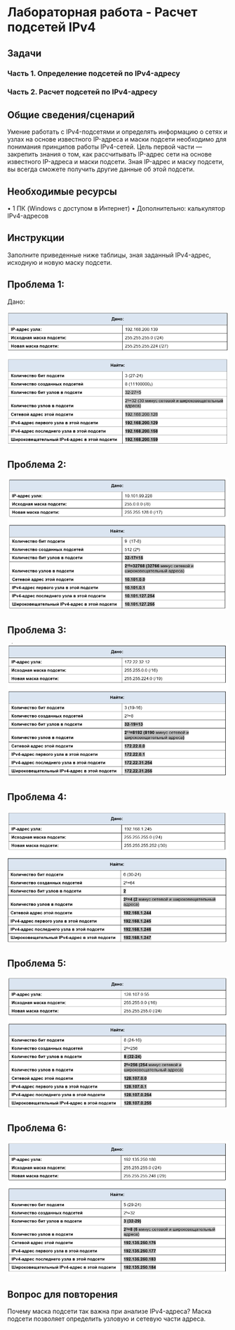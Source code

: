 # Лабораторная работа - Расчет подсетей IPv4 
## Задачи
### Часть 1. Определение подсетей по IPv4-адресу
### Часть 2. Расчет подсетей по IPv4-адресу
##	Общие сведения/сценарий
Умение работать с IPv4-подсетями и определять информацию о сетях и узлах на основе известного IP-адреса и маски подсети необходимо для понимания принципов работы IPv4-сетей. Цель первой части — закрепить знания о том, как рассчитывать IP-адрес сети на основе известного IP-адреса и маски подсети. Зная IP-адрес и маску подсети, вы всегда сможете получить другие данные об этой подсети.
## Необходимые ресурсы
•	1 ПК (Windows с доступом в Интернет)
•	Дополнительно: калькулятор IPv4-адресов
## Инструкции
Заполните приведенные ниже таблицы, зная заданный IPv4-адрес, исходную и новую маску подсети.
## Проблема 1:
Дано:

![alt text](https://raw.githubusercontent.com/rpv101101/OTUS-homework/main/lab3/IMG/2_%D0%9F%D1%80%D0%BE%D0%B1%D0%BB%D0%B5%D0%BC%D0%B0_1.png)

## Проблема 2:

![alt text](https://raw.githubusercontent.com/rpv101101/OTUS-homework/main/lab3/IMG/3_%D0%9F%D1%80%D0%BE%D0%B1%D0%BB%D0%B5%D0%BC%D0%B0_2.png)

## Проблема 3:

![alt text](https://raw.githubusercontent.com/rpv101101/OTUS-homework/main/lab3/IMG/4_%D0%9F%D1%80%D0%BE%D0%B1%D0%BB%D0%B5%D0%BC%D0%B0_3.png)

## Проблема 4:

![alt text](https://raw.githubusercontent.com/rpv101101/OTUS-homework/main/lab3/IMG/5_%D0%9F%D1%80%D0%BE%D0%B1%D0%BB%D0%B5%D0%BC%D0%B0_4.png)

## Проблема 5:

![alt text](https://raw.githubusercontent.com/rpv101101/OTUS-homework/main/lab3/IMG/6_%D0%9F%D1%80%D0%BE%D0%B1%D0%BB%D0%B5%D0%BC%D0%B0_5.png)

## Проблема 6:

![alt text](https://raw.githubusercontent.com/rpv101101/OTUS-homework/main/lab3/IMG/7_%D0%9F%D1%80%D0%BE%D0%B1%D0%BB%D0%B5%D0%BC%D0%B0_7.png)

## Вопрос для повторения
Почему маска подсети так важна при анализе IPv4-адреса?
Маска подсети позволяет определить узловую и сетевую части адреса. 
